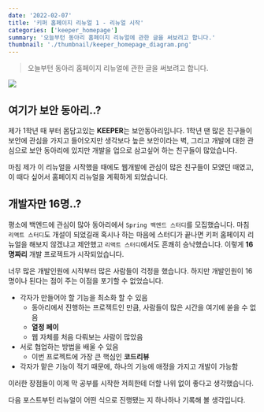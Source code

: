 ```yaml
---
date: '2022-02-07'
title: '키퍼 홈페이지 리뉴얼 1 - 리뉴얼 시작'
categories: ['keeper_homepage']
summary: '오늘부턴 동아리 홈페이지 리뉴얼에 관한 글을 써보려고 합니다.'
thumbnail: './thumbnail/keeper_homepage_diagram.png'
---
```


> 오늘부턴 동아리 홈페이지 리뉴얼에 관한 글을 써보려고 합니다. 

![](https://images.velog.io/images/gusah009/post/fa23bedb-6049-43f7-a50f-1729f474f184/image.png)

## 여기가 보안 동아리..?
제가 1학년 때 부터 몸담고있는 **KEEPER**는 보안동아리입니다. 1학년 땐 많은 친구들이 보안에 관심을 가지고 들어오지만 생각보다 높은 보안이라는 벽, 그리고 개발에 대한 관심으로 보안 동아리에 있지만 개발을 업으로 삼고싶어 하는 친구들이 많았습니다. 

마침 제가 이 리뉴얼을 시작했을 때에도 웹개발에 관심이 많은 친구들이 모였던 때였고, 이 때다 싶어서 홈페이지 리뉴얼을 계획하게 되었습니다.

## 개발자만 16명..?
평소에 백엔드에 관심이 많아 동아리에서 `Spring 백엔드 스터디`를 모집했습니다. 마침 `리액트 스터디`도 개설이 되었길래 혹시나 하는 마음에 스터디가 끝나면 키퍼 홈페이지 리뉴얼을 해보지 않겠냐고 제안했고 `리액트 스터디`에서도 흔쾌히 승낙했습니다. 이렇게 **16명짜리** 개발 프로젝트가 시작되었습니다.

너무 많은 개발인원에 시작부터 많은 사람들이 걱정을 했습니다. 
하지만 개발인원이 16명이나 된다는 점이 주는 이점을 포기할 수 없었습니다.
- 각자가 만들어야 할 기능을 최소화 할 수 있음
  - 동아리에서 진행하는 프로젝트인 만큼, 사람들이 많은 시간을 여기에 쏟을 수 없음
  - **열정 페이**
  - 웹 자체를 처음 다뤄보는 사람이 많았음
- 서로 협업하는 방법을 배울 수 있음
  - 이번 프로젝트에 가장 큰 핵심인 **코드리뷰**
- 각자가 맡은 기능이 적기 때문에, 하나의 기능에 애정을 가지고 개발이 가능함

이러한 장점들이 이제 막 공부를 시작한 저희한테 더할 나위 없이 좋다고 생각했습니다.

다음 포스트부턴 리뉴얼이 어떤 식으로 진행됐는 지 하나하나 기록해 볼 생각입니다.